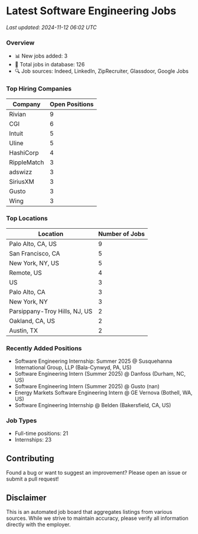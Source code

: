# Latest Software Engineering Jobs
*Last updated: 2024-11-12 06:02 UTC*

### Overview
- 📊 New jobs added: 3
- 💼 Total jobs in database: 126
- 🔍 Job sources: Indeed, LinkedIn, ZipRecruiter, Glassdoor, Google Jobs

### Top Hiring Companies
| Company | Open Positions |
|---------|---------------|
| Rivian | 9 |
| CGI | 6 |
| Intuit | 5 |
| Uline | 5 |
| HashiCorp | 4 |
| RippleMatch | 3 |
| adswizz | 3 |
| SiriusXM | 3 |
| Gusto | 3 |
| Wing | 3 |

### Top Locations
| Location | Number of Jobs |
|----------|---------------|
| Palo Alto, CA, US | 9 |
| San Francisco, CA | 5 |
| New York, NY, US | 5 |
| Remote, US | 4 |
| US | 3 |
| Palo Alto, CA | 3 |
| New York, NY | 3 |
| Parsippany-Troy Hills, NJ, US | 2 |
| Oakland, CA, US | 2 |
| Austin, TX | 2 |

### Recently Added Positions
- Software Engineering Internship: Summer 2025 @ Susquehanna International Group, LLP (Bala-Cynwyd, PA, US)
- Software Engineering Intern (Summer 2025) @ Danfoss (Durham, NC, US)
- Software Engineering Intern (Summer 2025) @ Gusto (nan)
- Energy Markets Software Engineering Intern @ GE Vernova (Bothell, WA, US)
- Software Engineering Internship @ Belden (Bakersfield, CA, US)

### Job Types
- Full-time positions: 21
- Internships: 23

## Contributing
Found a bug or want to suggest an improvement? Please open an issue or submit a pull request!

## Disclaimer
This is an automated job board that aggregates listings from various sources. While we strive to maintain accuracy, 
please verify all information directly with the employer.
